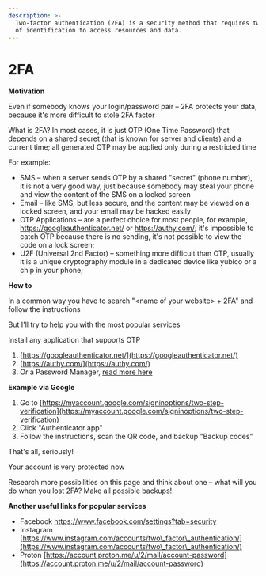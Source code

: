 ```yaml
---
description: >-
  Two-factor authentication (2FA) is a security method that requires two forms
  of identification to access resources and data.
---
```


# 2FA

**Motivation**

Even if somebody knows your login/password pair – 2FA protects your data, because it's more difficult to stole 2FA factor

What is 2FA? In most cases, it is just OTP (One Time Password) that depends on a shared secret (that is known for server and clients) and a current time; all generated OTP may be applied only during a restricted time

For example:

* SMS – when a server sends OTP by a shared "secret" (phone number), it is not a very good way, just because somebody may steal your phone and view the content of the SMS on a locked screen
* Email – like SMS, but less secure, and the content may be viewed on a locked screen, and your email may be hacked easily
* OTP Applications – are a perfect choice for most people, for example, https://googleauthenticator.net/ or https://authy.com/; it's impossible to catch OTP because there is no sending, it's not possible to view the code on a lock screen;
* U2F (Universal 2nd Factor) – something more difficult than OTP, usually it is a unique cryptography module in a dedicated device like yubico or a chip in your phone;

**How to**

In a common way you have to search "\<name of your website> + 2FA" and follow the instructions

But I'll try to help you with the most popular services

Install any application that supports OTP

1. [https://googleauthenticator.net/](https://googleauthenticator.net/)
2. [https://authy.com/](https://authy.com/)
3. Or a Password Manager, [read more here](passwords.md)&#x20;

**Example via Google**

1. Go to [https://myaccount.google.com/signinoptions/two-step-verification](https://myaccount.google.com/signinoptions/two-step-verification)
2. Click "Authenticator app"
3. Follow the instructions, scan the QR code, and backup "Backup codes"

That's all, seriously!&#x20;

Your account is very protected now

Research more possibilities on this page and think about one – what will you do when you lost 2FA? Make all possible backups!

**Another useful links for popular services**

* Facebook [https://www.facebook.com/settings?tab=security ](https://www.facebook.com/settings?tab=security)
* Instagram [https://www.instagram.com/accounts/two\_factor\_authentication/](https://www.instagram.com/accounts/two\_factor\_authentication/)
* Proton [https://account.proton.me/u/2/mail/account-password](https://account.proton.me/u/2/mail/account-password)








